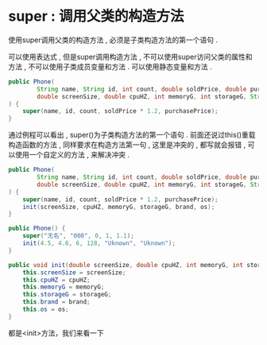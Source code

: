 # super : 调用父类的构造方法

使用super调用父类的构造方法 , 必须是子类构造方法的第一个语句 .

可以使用表达式 , 但是super调用构造方法 , 不可以使用super访问父类的属性和方法 , 不可以使用子类成员变量和方法 . 可以使用静态变量和方法 .

```java
public Phone(
        String name, String id, int count, double soldPrice, double purchasePrice,
        double screenSize, double cpuHZ, int memoryG, int storageG, String brand, String os
) {
    super(name, id, count, soldPrice * 1.2, purchasePrice);
}
```

通过例程可以看出 , super\(\)为子类构造方法的第一个语句 . 前面还说过this\(\)重载构造函数的方法 , 同样要求在构造方法第一句 , 这里是冲突的 , 都写就会报错 , 可以使用一个自定义的方法 , 来解决冲突 . 

```java
public Phone(
        String name, String id, int count, double soldPrice, double purchasePrice,
        double screenSize, double cpuHZ, int memoryG, int storageG, String brand, String os
) {
    super(name, id, count, soldPrice * 1.2, purchasePrice);
    init(screenSize, cpuHZ, memoryG, storageG, brand, os);
}

public Phone() {
    super("无名", "000", 0, 1, 1.1);
    init(4.5, 4.6, 6, 128, "Uknown", "Uknown");
}

public void init(double screenSize, double cpuHZ, int memoryG, int storageG, String brand, String os) {
    this.screenSize = screenSize;
    this.cpuHZ = cpuHZ;
    this.memoryG = memoryG;
    this.storageG = storageG;
    this.brand = brand;
    this.os = os;
}
```

都是&lt;init&gt;方法，我们来看一下

